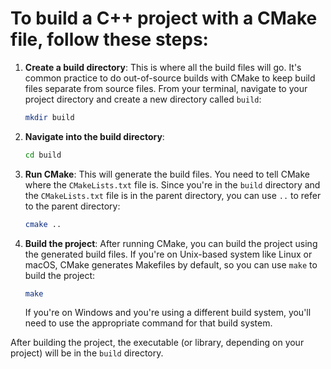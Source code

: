 # To build a C++ project with a CMake file, follow these steps:

1. **Create a build directory**: This is where all the build files will go. It's common practice to do out-of-source builds with CMake to keep build files separate from source files. From your terminal, navigate to your project directory and create a new directory called `build`:

    ```bash
    mkdir build
    ```

2. **Navigate into the build directory**:

    ```bash
    cd build
    ```

3. **Run CMake**: This will generate the build files. You need to tell CMake where the `CMakeLists.txt` file is. Since you're in the `build` directory and the `CMakeLists.txt` file is in the parent directory, you can use `..` to refer to the parent directory:

    ```bash
    cmake ..
    ```

4. **Build the project**: After running CMake, you can build the project using the generated build files. If you're on Unix-based system like Linux or macOS, CMake generates Makefiles by default, so you can use `make` to build the project:

    ```bash
    make
    ```

    If you're on Windows and you're using a different build system, you'll need to use the appropriate command for that build system.

After building the project, the executable (or library, depending on your project) will be in the `build` directory.